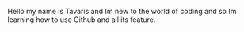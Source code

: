 Hello my name is Tavaris and Im new to the world of coding and so Im learning how to use Github and all its feature.
